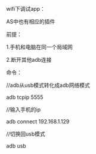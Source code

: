 wifi下调试app：

AS中也有相应的插件

前提：

1.手机和电脑在同一个局域网

2.断开其他adb连接

命令：

//adb从usb模式转化成adb网络模式

adb tcpip 5555

//输入手机的ip

adb connect 192.168.1.129

//切换回usb模式

adb usb

